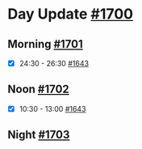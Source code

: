 # Day Update [#1700](https://github.com/sentrei/sentrei/issues/1700)

## Morning [#1701](https://github.com/sentrei/sentrei/issues/1701)

- [x] 24:30 - 26:30 [#1643](https://github.com/sentrei/sentrei/issues/1643)

## Noon [#1702](https://github.com/sentrei/sentrei/issues/1702)

- [x] 10:30 - 13:00 [#1643](https://github.com/sentrei/sentrei/issues/1643)

## Night [#1703](https://github.com/sentrei/sentrei/issues/1703)
